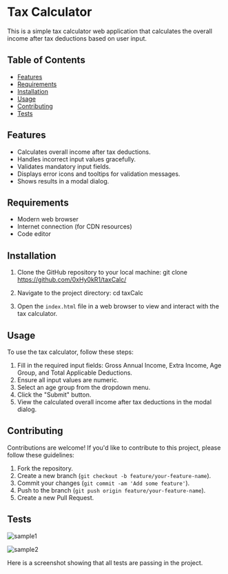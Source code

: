 # Tax Calculator
This is a simple tax calculator web application that calculates the overall income after tax deductions based on user input.

## Table of Contents

- [Features](#features)
- [Requirements](#requirements)
- [Installation](#installation)
- [Usage](#usage)
- [Contributing](#contributing)
- [Tests](#Tests)

## Features

- Calculates overall income after tax deductions.
- Handles incorrect input values gracefully.
- Validates mandatory input fields.
- Displays error icons and tooltips for validation messages.
- Shows results in a modal dialog.

## Requirements

- Modern web browser
- Internet connection (for CDN resources)
- Code editor

## Installation

1. Clone the GitHub repository to your local machine:
git clone https://github.com/0xHy0kR1/taxCalc/

2. Navigate to the project directory:
cd taxCalc

3. Open the `index.html` file in a web browser to view and interact with the tax calculator.

## Usage

To use the tax calculator, follow these steps:

1. Fill in the required input fields: Gross Annual Income, Extra Income, Age Group, and Total Applicable Deductions.
2. Ensure all input values are numeric.
3. Select an age group from the dropdown menu.
4. Click the "Submit" button.
5. View the calculated overall income after tax deductions in the modal dialog.

## Contributing

Contributions are welcome! If you'd like to contribute to this project, please follow these guidelines:

1. Fork the repository.
2. Create a new branch (`git checkout -b feature/your-feature-name`).
3. Commit your changes (`git commit -am 'Add some feature'`).
4. Push to the branch (`git push origin feature/your-feature-name`).
5. Create a new Pull Request.

## Tests
![sample1](https://github.com/0xHy0kR1/taxCalc/assets/90767483/a641a46f-cb2e-41aa-aa16-88eaba411bad)

![sample2](https://github.com/0xHy0kR1/taxCalc/assets/90767483/97295757-af3e-48d7-a0e2-7b1cacc49382)


Here is a screenshot showing that all tests are passing in the project.
